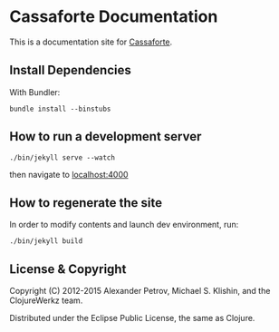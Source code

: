 # Cassaforte Documentation

This is a documentation site for [Cassaforte](http://clojurecassandra.info).


## Install Dependencies

With Bundler:

    bundle install --binstubs


## How to run a development server

    ./bin/jekyll serve --watch

then navigate to [localhost:4000](http://localhost:4000)

## How to regenerate the site

In order to modify contents and launch dev environment, run:

    ./bin/jekyll build


## License & Copyright

Copyright (C) 2012-2015 Alexander Petrov, Michael S. Klishin, and the ClojureWerkz team.

Distributed under the Eclipse Public License, the same as Clojure.
